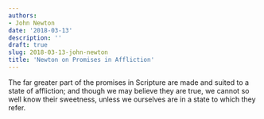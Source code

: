 ```yaml
---
authors:
- John Newton
date: '2018-03-13'
description: ''
draft: true
slug: 2018-03-13-john-newton
title: 'Newton on Promises in Affliction'
---
```

The far greater part of the promises in Scripture are made and suited to a state of affliction; and though we may believe they are true, we cannot so well know their sweetness, unless we ourselves are in a state to which they refer.



